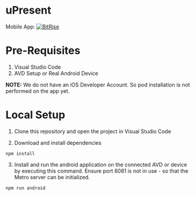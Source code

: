 # uPresent

Mobile App: [![BitRise](https://app.bitrise.io/app/94539fb2e1e99188/status.svg?token=UdpO7BVErEwwgVQ-IR-PRQ&branch=master)](https://app.bitrise.io/app/94539fb2e1e99188/status.svg?token=UdpO7BVErEwwgVQ-IR-PRQ&branch=master)

# Pre-Requisites

1. Visual Studio Code
2. AVD Setup or Real Android Device

**NOTE:** We do not have an iOS Developer Account. So pod installation is not performed on the app yet.

# Local Setup

1. Clone this repository and open the project in Visual Studio Code

2. Download and install dependencies

```
npm install
```

3. Install and run the android application on the connected AVD or device by executing this command. Ensure port 8081 is not in use - so that the Metro server can be initialized.

```
npm run android
```
